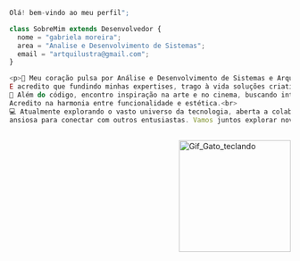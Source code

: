 ```js
Olá! bem-vindo ao meu perfil";

class SobreMim extends Desenvolvedor {
  nome = "gabriela moreira";
  area = "Analise e Desenvolvimento de Sistemas";
  email = "artquilustra@gmail.com";
}

<p>🚀 Meu coração pulsa por Análise e Desenvolvimento de Sistemas e Arquitetura e Urbanismo.
E acredito que fundindo minhas expertises, trago à vida soluções criativas e eficientes.<br>
🎨 Além do código, encontro inspiração na arte e no cinema, buscando integrar essas influências em cada projeto.
Acredito na harmonia entre funcionalidade e estética.<br>
💻 Atualmente explorando o vasto universo da tecnologia, aberta a colaborações e
ansiosa para conectar com outros entusiastas. Vamos juntos explorar novas fronteiras!</p>



```
<img src="https://user-images.githubusercontent.com/74029212/127240963-4921a6aa-a682-4868-9ce5-a9ca6936c8fc.gif" alt="Gif_Gato_teclando" min-width="200px" max-width="200px" width="200px" align="right">


